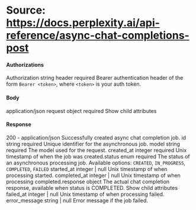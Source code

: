 # Source: https://docs.perplexity.ai/api-reference/async-chat-completions-post

#### Authorizations
[​](https://docs.perplexity.ai/api-reference/async-chat-completions-post#authorization-authorization)
Authorization
string
header
required
Bearer authentication header of the form `Bearer <token>`, where `<token>` is your auth token.
#### Body
application/json
[​](https://docs.perplexity.ai/api-reference/async-chat-completions-post#body-request)
request
object
required
Show child attributes
#### Response
200 - application/json
Successfully created async chat completion job.
[​](https://docs.perplexity.ai/api-reference/async-chat-completions-post#response-id)
id
string
required
Unique identifier for the asynchronous job.
[​](https://docs.perplexity.ai/api-reference/async-chat-completions-post#response-model)
model
string
required
The model used for the request.
[​](https://docs.perplexity.ai/api-reference/async-chat-completions-post#response-created-at)
created_at
integer
required
Unix timestamp of when the job was created.
[​](https://docs.perplexity.ai/api-reference/async-chat-completions-post#response-status)
status
enum<string>
required
The status of an asynchronous processing job.
Available options:
`CREATED`,
`IN_PROGRESS`,
`COMPLETED`,
`FAILED`
[​](https://docs.perplexity.ai/api-reference/async-chat-completions-post#response-started-at)
started_at
integer | null
Unix timestamp of when processing started.
[​](https://docs.perplexity.ai/api-reference/async-chat-completions-post#response-completed-at)
completed_at
integer | null
Unix timestamp of when processing completed.
[​](https://docs.perplexity.ai/api-reference/async-chat-completions-post#response-response)
response
object
The actual chat completion response, available when status is COMPLETED.
Show child attributes
[​](https://docs.perplexity.ai/api-reference/async-chat-completions-post#response-failed-at)
failed_at
integer | null
Unix timestamp of when processing failed.
[​](https://docs.perplexity.ai/api-reference/async-chat-completions-post#response-error-message)
error_message
string | null
Error message if the job failed.
